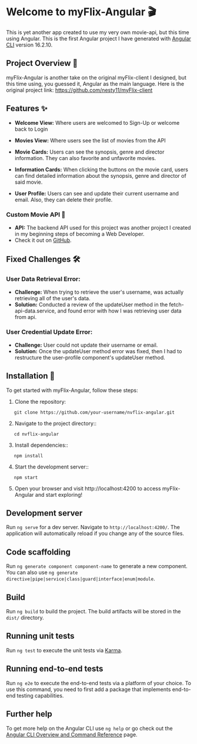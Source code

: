 # Welcome to myFlix-Angular 🎬

This is yet another app created to use my very own movie-api, but this time using Angular. This is the first Angular project I have generated with [Angular CLI](https://github.com/angular/angular-cli) version 16.2.10.

## Project Overview 🌟

myFlix-Angular is another take on the original myFlix-client I designed, but this time using, you guessed it, Angular as the main language.
Here is the original project link: https://github.com/nesty11/myFlix-client

## Features ✨

- **Welcome View:** Where users are welcomed to Sign-Up or welcome back to Login

- **Movies View:** Where users see the list of movies from the API

- **Movie Cards:** Users can see the synopsis, genre and director information. They can also favorite and unfavorite movies.

- **Information Cards:** When clicking the buttons on the movie card, users can find detailed information about the synopsis, genre and director of said movie.

- **User Profile:** Users can see and update their current username and email. Also, they can delete their profile.

### Custom Movie API 🎥

- **API:**
  The backend API used for this project was another project I created in my beginning steps of becoming a Web Developer. 
- Check it out on [GitHub](https://github.com/nesty11/movie_api).

## Fixed Challenges 🛠️

### User Data Retrieval Error:
- **Challenge:**
  When trying to retrieve the user's username, was actually retrieving all of the user's data.
- **Solution:**
  Conducted a review of the updateUser method in the fetch-api-data.service, and found error with how I was retrieving user data from api.

### User Credential Update Error:
- **Challenge:**
  User could not update their username or email.
- **Solution:**
  Once the updateUser method error was fixed, then I had to restructure the user-profile component's updateUser method.

## Installation 🚀

To get started with myFlix-Angular, follow these steps:

1. Clone the repository:

```
   git clone https://github.com/your-username/nvflix-angular.git
```

2. Navigate to the project directory::
```
   cd nvflix-angular
```

3. Install dependencies::
```
   npm install
```

4. Start the development server::
```
   npm start
```

5. Open your browser and visit http://localhost:4200 to access myFlix-Angular and start exploring!

## Development server

Run `ng serve` for a dev server. Navigate to `http://localhost:4200/`. The application will automatically reload if you change any of the source files.

## Code scaffolding

Run `ng generate component component-name` to generate a new component. You can also use `ng generate directive|pipe|service|class|guard|interface|enum|module`.

## Build

Run `ng build` to build the project. The build artifacts will be stored in the `dist/` directory.

## Running unit tests

Run `ng test` to execute the unit tests via [Karma](https://karma-runner.github.io).

## Running end-to-end tests

Run `ng e2e` to execute the end-to-end tests via a platform of your choice. To use this command, you need to first add a package that implements end-to-end testing capabilities.

## Further help

To get more help on the Angular CLI use `ng help` or go check out the [Angular CLI Overview and Command Reference](https://angular.io/cli) page.
